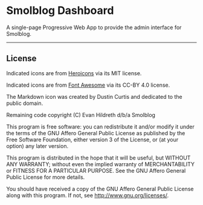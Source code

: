 # Smolblog Dashboard

A single-page Progressive Web App to provide the admin interface for Smolblog.

---

## License

Indicated icons are from [Heroicons](https://heroicons.com) via its MIT license.

Indicated icons are from [Font Awesome](https://fontawesome.com/) via its CC-BY 4.0 license.

The Markdown icon was created by Dustin Curtis and dedicated to the public domain.

Remaining code copyright (C) Evan Hildreth d/b/a Smolblog

This program is free software: you can redistribute it and/or modify
it under the terms of the GNU Affero General Public License as published by
the Free Software Foundation, either version 3 of the License, or
(at your option) any later version.

This program is distributed in the hope that it will be useful,
but WITHOUT ANY WARRANTY; without even the implied warranty of
MERCHANTABILITY or FITNESS FOR A PARTICULAR PURPOSE.  See the
GNU Affero General Public License for more details.

You should have received a copy of the GNU Affero General Public License
along with this program.  If not, see <http://www.gnu.org/licenses/>.
